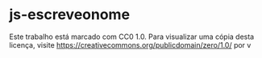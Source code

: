 # js-escreveonome
Este trabalho está marcado com CC0 1.0. Para visualizar uma cópia desta licença, visite https://creativecommons.org/publicdomain/zero/1.0/ por v
